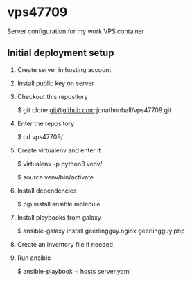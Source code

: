 # vps47709
Server configuration for my work VPS container

## Initial deployment setup
1. Create server in hosting account
2. Install public key on server
3. Checkout this repository

    $ git clone git@github.com:jonathonball/vps47709.git

4. Enter the repository

    $ cd vps47709/

5. Create virtualenv and enter it

    $ virtualenv -p python3 venv/

    $ source venv/bin/activate

6. Install dependencies

    $ pip install ansible molecule

7. Install playbooks from galaxy

    $ ansible-galaxy install geerlingguy.nginx geerlingguy.php

8. Create an inventory file if needed

9. Run ansible

    $ ansible-playbook -i hosts server.yaml
